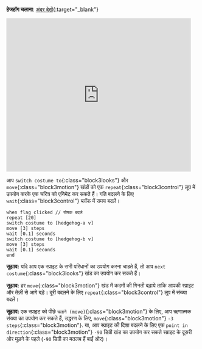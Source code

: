 **हेजहॉग चलाना**: [अंदर देखें](https://scratch.mit.edu/projects/660127633/editor){:target="_blank"}

<div class="scratch-preview">
  <iframe allowtransparency="true" width="485" height="402" src="https://scratch.mit.edu/projects/embed/660127633/?autostart=false" frameborder="0"></iframe>
</div>

आप `switch costume to`{:class="block3looks"} और `move`{:class="block3motion"} खंडों को एक `repeat`{:class="block3control"} लूप में उपयोग करके एक चरित्र को एनिमेट कर सकते हैं। गति बदलने के लिए `wait`{:class="block3control"} ब्लॉक में समय बदलें।

```blocks3
when flag clicked // पोषक बदले
repeat [20]
switch costume to [hedgehog-a v]
move [3] steps
wait [0.1] seconds
switch costume to [hedgehog-b v]
move [3] steps
wait [0.1] seconds
end
```

**सुझाव:** यदि आप एक स्प्राइट के सभी परिधानों का उपयोग करना चाहते हैं, तो आप `next costume`{:class="block3looks"} खंड का उपयोग कर सकते हैं।

**सुझाव:** हर `move`{:class="block3motion"} खंड में कदमों की गिनती बढ़ाये ताकि आपकी स्प्राइट और तेज़ी से आगे बड़े। दूरी बदलने के लिए `repeat`{:class="block3control"} लूप में संख्या बदलें।

**सुझाव:** एक स्प्राइट को पीछे `चलाने (move)`{:class="block3motion"} के लिए, आप ऋणात्मक संख्या का उपयोग कर सकते हैं, उद्धरण के लिए, `move`{:class="block3motion"} `-3` `steps`{:class="block3motion"}. या, आप स्प्राइट की दिशा बदलने के लिए एक `point in direction`{:class="block3motion"} `-90` डिग्री खंड का उपयोग कर सकते स्प्राइट के दूसरी ओर मुड़ने के पहले (`-90` डिग्री का मतलब हैं बाईं ओर)।

